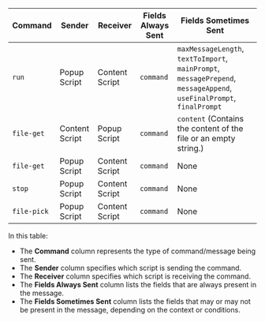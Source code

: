 | Command     | Sender        | Receiver      | Fields Always Sent | Fields Sometimes Sent                                                                                                   |
|-------------|---------------|---------------|-------------------|-------------------------------------------------------------------------------------------------------------------------|
| `run`       | Popup Script  | Content Script| `command`         | `maxMessageLength`, `textToImport`, `mainPrompt`, `messagePrepend`, `messageAppend`, `useFinalPrompt`, `finalPrompt`    |
| `file-get`  | Content Script| Popup Script  | `command`         | `content` (Contains the content of the file or an empty string.)                                                         |
| `file-get`  | Popup Script  | Content Script| `command`         | None                                                                                                                    |
| `stop`      | Popup Script  | Content Script| `command`         | None                                                                                                                    |
| `file-pick` | Popup Script  | Content Script| `command`         | None                                                                                                                    |

In this table:
- The **Command** column represents the type of command/message being sent.
- The **Sender** column specifies which script is sending the command.
- The **Receiver** column specifies which script is receiving the command.
- The **Fields Always Sent** column lists the fields that are always present in the message.
- The **Fields Sometimes Sent** column lists the fields that may or may not be present in the message, depending on the context or conditions.